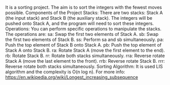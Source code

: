 It is a sorting project. The aim is to sort the integers with the fewest moves possible.
Components of the Project
    Stacks:
        There are two stacks: Stack A (the input stack) and Stack B (the auxiliary stack). The integers will be pushed onto Stack A, and the program will need to sort these integers.
    Operations:
        You can perform specific operations to manipulate the stacks. The operations are:
            sa: Swap the first two elements of Stack A.
            sb: Swap the first two elements of Stack B.
            ss: Perform sa and sb simultaneously.
            pa: Push the top element of Stack B onto Stack A.
            pb: Push the top element of Stack A onto Stack B.
            ra: Rotate Stack A (move the first element to the end).
            rb: Rotate Stack B.
            rr: Rotate both stacks simultaneously.
            rra: Reverse rotate Stack A (move the last element to the front).
            rrb: Reverse rotate Stack B.
            rrr: Reverse rotate both stacks simultaneously.
    Sorting Algorithm:
        It is used LIS algorithm and the complexity is O(n log n). For more info:
          https://en.wikipedia.org/wiki/Longest_increasing_subsequence
